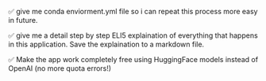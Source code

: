 ✅ give me conda enviorment.yml file so i can repeat this process more easy in future.

✅ give me a detail step by step ELI5 explaination of everything that happens in this application. Save the explaination to a markdown file.

✅ Make the app work completely free using HuggingFace models instead of OpenAI (no more quota errors!) 